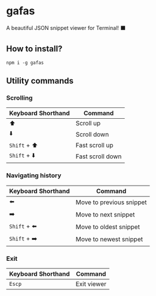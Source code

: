 # gafas
A beautiful JSON snippet viewer for Terminal! :black_large_square:

## How to install?
```
npm i -g gafas
```

## Utility commands

### Scrolling
| Keyboard Shorthand  | Command |
| ------------- | ------------- |
| :arrow_up: | Scroll up |
| :arrow_down: | Scroll down |
| `Shift` + :arrow_up: | Fast scroll up |
| `Shift` + :arrow_down: | Fast scroll down |

### Navigating history
| Keyboard Shorthand  | Command |
| ------------- | ------------- |
| :arrow_left: | Move to previous snippet |
| :arrow_right: | Move to next snippet |
| `Shift` + :arrow_left: | Move to oldest snippet |
| `Shift` + :arrow_right: | Move to newest snippet |

### Exit
| Keyboard Shorthand  | Command |
| ------------- | ------------- |
| `Escp` | Exit viewer |
